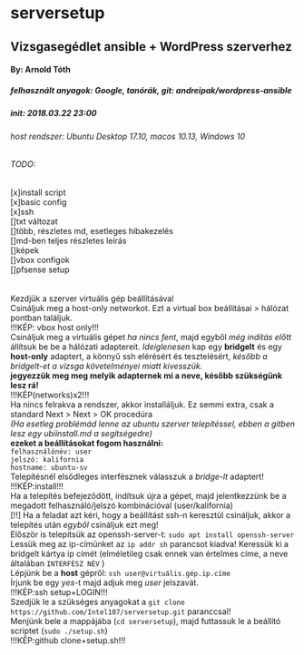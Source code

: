 # serversetup
## Vizsgasegédlet ansible + WordPress szerverhez
#### By: Arnold Tóth
##### felhasznált anyagok: Google, tanórák, git: andreipak/wordpress-ansible
##### init: 2018.03.22 23:00
###### host rendszer: Ubuntu Desktop 17.10, macos 10.13, Windows 10
###### TODO:
[x]install script<br />
[x]basic config<br />
[x]ssh <br />
[]txt változat <br />
[]több, részletes md, esetleges hibakezelés<br />
[]md-ben teljes részletes leírás<br />
[]képek<br />
[]vbox configok<br />
[]pfsense setup<br />
<br /><br />
Kezdjük a szerver virtuális gép beállításával <br />
Csináljuk meg a host-only networkot. Ezt a virtual box beállításai > hálózat pontban találjuk.<br />
!!!KÉP: vbox host only!!!<br />
Csináljuk meg a virtuális gépet *ha nincs fent*, majd egyből *még indítás előtt* állítsuk be be a hálózati adaptereit. *Ideiglenesen* kap egy **bridgelt** és egy **host-only** adaptert, a könnyű ssh elérésért és tesztelésért, *később a bridgelt-et a vizsga követelményei miatt kivesszük.*<br />
**jegyezzük meg meg melyik adapternek mi a neve, később szükségünk lesz rá!**<br />
!!!KÉP(networks)x2!!!<br />
Ha nincs felrakva a rendszer, akkor installáljuk. Ez semmi extra, csak a standard Next > Next > OK procedúra <br />
*(Ha esetleg problémád lenne az ubuntu szerver telepítéssel, ebben a gitben lesz egy ubiinstall.md a segítségedre)*<br />
**ezeket a beállításokat fogom használni:**<br />
`felhasználónév: user`<br />
`jelszó: kalifornia`<br />
`hostname: ubuntu-sv`<br />
Telepítésnél elsődleges interfésznek válasszuk a *bridge-lt* adaptert! <br />
!!!KÉP:install!!!<br />
Ha a telepítés befejeződött, indítsuk újra a gépet, majd jelentkezzünk be a megadott felhasználó/jelszó kombinációval (user/kalifornia)<br />
[!!] Ha a feladat azt kéri, hogy a beállítást ssh-n keresztül csináljuk, akkor a telepítés után *egyből* csináljuk ezt meg!<br />
Először is telepítsük az openssh-server-t: `sudo apt install openssh-server`<br />
Lessük meg az ip-címünket az `ip addr sh` parancsot kiadva! Keressük ki a bridgelt kártya ip címét (elméletileg csak ennek van értelmes címe, a neve általában `INTERFÉSZ NÉV` )<br />
Lépjünk be a **host** gépről: `ssh user@virtuális.gép.ip.címe` <br />
Írjunk be egy *yes*-t majd adjuk meg *user* jelszavát.<br />
!!!KÉP:ssh setup+LOGIN!!!<br />
Szedjük le a szükséges anyagokat a `git clone https://github.com/Intel107/serversetup.git` paranccsal!<br />
Menjünk bele a mappájába (`cd serversetup`), majd futtassuk le a beállító scriptet (`sudo ./setup.sh`) <br />
!!!KÉP:github clone+setup.sh!!!<br />

